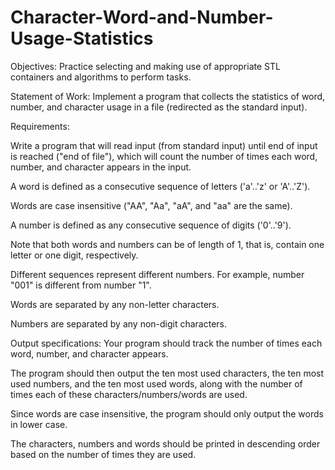 # Character-Word-and-Number-Usage-Statistics

Objectives: Practice selecting and making use of appropriate STL containers and algorithms to perform tasks.

Statement of Work: Implement a program that collects the statistics of word, number, and character usage in a file (redirected as the standard input). 

Requirements:

Write a program that will read input (from standard input) until end of input is reached ("end of file"), which will count the number of times each word, number, and character appears in the input.

A word is defined as a consecutive sequence of letters ('a'..'z' or 'A'..'Z').

Words are case insensitive ("AA", "Aa", "aA", and "aa" are the same).

A number is defined as any consecutive sequence of digits ('0'..'9').

Note that both words and numbers can be of length of 1, that is, contain one letter or one digit, respectively.

Different sequences represent different numbers. For example, number "001" is different from number "1".

Words are separated by any non-letter characters.

Numbers are separated by any non-digit characters.

Output specifications:
Your program should track the number of times each word, number, and character appears.

The program should then output the ten most used characters, the ten most used numbers, and the ten most used words, along with the number of times each of these characters/numbers/words are used.

Since words are case insensitive, the program should only output the words in lower case.

The characters, numbers and words should be printed in descending order based on the number of times they are used.
